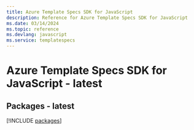 ```yaml
---
title: Azure Template Specs SDK for JavaScript
description: Reference for Azure Template Specs SDK for JavaScript
ms.date: 03/14/2024
ms.topic: reference
ms.devlang: javascript
ms.service: templatespecs
---
```

# Azure Template Specs SDK for JavaScript - latest
## Packages - latest
[!INCLUDE [packages](template-specs-index.md)]